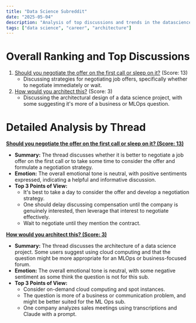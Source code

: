 ```yaml
---
title: "Data Science Subreddit"
date: "2025-05-04"
description: "Analysis of top discussions and trends in the datascience subreddit"
tags: ["data science", "career", "architecture"]
---
```


# Overall Ranking and Top Discussions
1.  [Should you negotiate the offer on the first call or sleep on it?](https://www.reddit.com/r/datascience/comments/1ken53g/should_you_negotiate_the_offer_on_the_first_call/) (Score: 13)
    *   Discussing strategies for negotiating job offers, specifically whether to negotiate immediately or wait.
2.  [How would you architect this?](https://www.reddit.com/r/datascience/comments/1kerpax/how_would_you_architect_this/) (Score: 3)
    *   Discussing the architectural design of a data science project, with some suggesting it's more of a business or MLOps question.

# Detailed Analysis by Thread
**[Should you negotiate the offer on the first call or sleep on it? (Score: 13)](https://www.reddit.com/r/datascience/comments/1ken53g/should_you_negotiate_the_offer_on_the_first_call/)**
*  **Summary:**  The thread discusses whether it is better to negotiate a job offer on the first call or to take some time to consider the offer and formulate a negotiation strategy.
*  **Emotion:** The overall emotional tone is neutral, with positive sentiments expressed, indicating a helpful and informative discussion.
*  **Top 3 Points of View:**
    *   It's best to take a day to consider the offer and develop a negotiation strategy.
    *   One should delay discussing compensation until the company is genuinely interested, then leverage that interest to negotiate effectively.
    *   Wait to negotiate until they mention the contract.

**[How would you architect this? (Score: 3)](https://www.reddit.com/r/datascience/comments/1kerpax/how_would_you_architect_this/)**
*  **Summary:**  The thread discusses the architecture of a data science project. Some users suggest using cloud computing and that the question might be more appropriate for an MLOps or business-focused forum.
*  **Emotion:** The overall emotional tone is neutral, with some negative sentiment as some think the question is not for this sub.
*  **Top 3 Points of View:**
    *   Consider on-demand cloud computing and spot instances.
    *   The question is more of a business or communication problem, and might be better suited for the ML Ops sub.
    *   One company analyzes sales meetings using transcriptions and Claude with a prompt.
